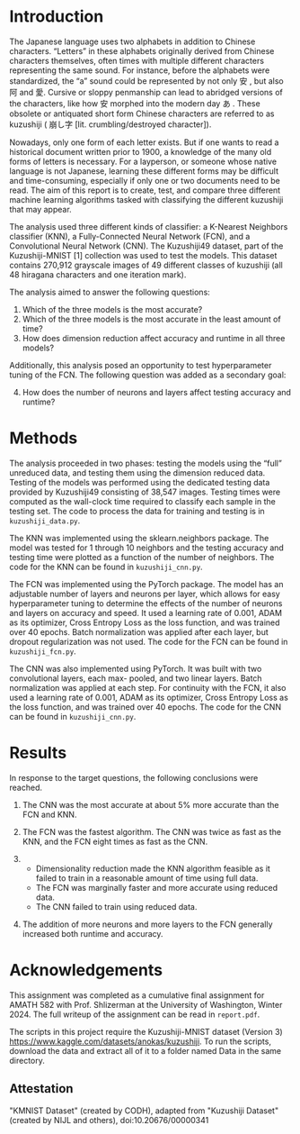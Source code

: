 # Introduction

The Japanese language uses two alphabets in addition to Chinese characters. “Letters” in these alphabets
originally derived from Chinese characters themselves, often times with multiple different characters representing the same sound. 
For instance, before the alphabets were standardized, the “a” sound could be
represented by not only 安 , but also 阿 and 愛. Cursive or sloppy penmanship can lead to abridged
versions of the characters, like how 安 morphed into the modern day あ . These obsolete or antiquated short
form Chinese characters are referred to as kuzushiji ( 崩し字 [lit. crumbling/destroyed character]).

Nowadays, only one form of each letter exists. But if one wants to read a historical document written prior
to 1900, a knowledge of the many old forms of letters is necessary. For a layperson, or someone whose native
language is not Japanese, learning these different forms may be difficult and time-consuming, especially if
only one or two documents need to be read. The aim of this report is to create, test, and compare three
different machine learning algorithms tasked with classifying the different kuzushiji that may appear.

The analysis used three different kinds of classifier: a K-Nearest Neighbors classifier
(KNN), a Fully-Connected Neural Network (FCN), and a Convolutional Neural Network (CNN).
The Kuzushiji49 dataset, part of the Kuzushiji-MNIST [1] collection was used to test the models. This dataset contains 270,912 grayscale images of 49 different 
classes of kuzushiji (all 48 hiragana characters and one iteration mark).

The analysis aimed to answer the following questions:
1. Which of the three models is the most accurate?
2. Which of the three models is the most accurate in the least amount of time?
3. How does dimension reduction affect accuracy and runtime in all three models?

Additionally, this analysis posed an opportunity to test hyperparameter tuning of the FCN. The following question was added as a secondary goal:

4. How does the number of neurons and layers affect testing accuracy and runtime?

# Methods

The analysis proceeded in two phases: testing the models using the “full” unreduced data, and testing them
using the dimension reduced data. Testing of the models was performed using the dedicated testing data provided by Kuzushiji49 consisting of 38,547 images. 
Testing times were computed as the wall-clock time required to classify each sample in the testing set. The code to process the data for training and testing
is in `kuzushiji_data.py`.

The KNN was implemented using the sklearn.neighbors package. The model was tested for 1 through
10 neighbors and the testing accuracy and testing time were plotted as a function of the number of neighbors.
The code for the KNN can be found in `kuzushiji_cnn.py`.

The FCN was implemented using the PyTorch package. The model has an adjustable number of layers and neurons per
layer, which allows for easy hyperparameter tuning to determine the effects of the number of neurons and
layers on accuracy and speed. It used a learning rate of 0.001, ADAM as its optimizer, Cross Entropy Loss
as the loss function, and was trained over 40 epochs. Batch normalization was applied after each layer, but
dropout regularization was not used. The code for the FCN can be found in `kuzushiji_fcn.py`.

The CNN was also implemented using PyTorch. It was built with two convolutional layers, each max-
pooled, and two linear layers. Batch normalization was applied at each step. For continuity with the FCN,
it also used a learning rate of 0.001, ADAM as its optimizer, Cross Entropy Loss as the loss function, and
was trained over 40 epochs. The code for the CNN can be found in `kuzushiji_cnn.py`.

# Results

In response to the target questions, the following conclusions were reached.
1. The CNN was the most accurate at about 5% more accurate than the FCN and KNN.
2. The FCN was the fastest algorithm. The CNN was twice
as fast as the KNN, and the FCN eight times as fast as
the CNN.
3. * Dimensionality reduction made the KNN algorithm feasible as it failed to train in a reasonable amount of time using full data.
   * The FCN was marginally faster and more accurate using reduced data.
   * The CNN failed to train using reduced data.

4. The addition of more neurons and more layers to the FCN
generally increased both runtime and accuracy.


# Acknowledgements

This assignment was completed as a cumulative final assignment for AMATH 582 with Prof. Shlizerman
at the University of Washington, Winter 2024. The full writeup of the assignment can be read in `report.pdf`.

The scripts in this project require the Kuzushiji-MNIST dataset (Version 3) https://www.kaggle.com/datasets/anokas/kuzushiji.
To run the scripts, download the data and extract all of it to a folder named Data
in the same directory.


## Attestation
"KMNIST Dataset" (created by CODH), adapted from "Kuzushiji Dataset" (created by NIJL and others), 
doi:10.20676/00000341
